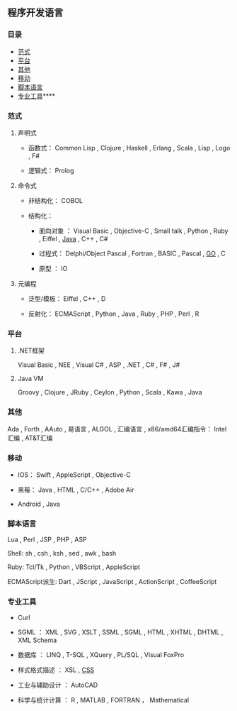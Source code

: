 ## 程序开发语言

### 目录
- [范式](#范式)
- [平台](#平台)
- [其他](#其他)
- [移动](#移动)
- [脚本语言](#脚本语言)
- [专业工具](#专业工具)****

### 范式

1. 声明式

    - 函数式： Common Lisp ,  Clojure ,  Haskell ,  Erlang ,  Scala ,  Lisp ,  Logo ,  F#

    - 逻辑式： Prolog

2. 命令式

    - 非结构化： COBOL 

    - 结构化： 
        
        - 面向对象 ： Visual Basic ,  Objective-C ,  Small talk ,  Python ,  Ruby ,  Eiffel ,  [Java](../Java/Index.md) ,  C++ ,  C# 
        
        - 过程式： Delphi/Object Pascal ,  Fortran ,  BASIC ,  Pascal ,  [GO](GO.md) ,  C 
        
        - 原型 ： IO
    
3. 元编程

    - 泛型/模板： Eiffel ,  C++ ,  D

    - 反射化： ECMAScript ,  Python ,  Java , Ruby ,  PHP ,  Perl ,  R

### 平台

1.  .NET框架
    
    Visual Basic ,  NEE ,  Visual C# ,  ASP ,  .NET ,  C# ,  F# ,  J#

2. Java VM

    Groovy , Clojure , JRuby , Ceylon , Python , Scala , Kawa , Java 

### 其他

Ada , Forth , AAuto , 易语言 , ALGOL , 汇编语言 , x86/amd64汇编指令： Intel汇编 , AT&T汇编

### 移动

- IOS： Swift , AppleScript , Objective-C

- 黑莓： Java , HTML , C/C++ , Adobe Air 

- Android , Java

### 脚本语言

Lua , Perl , JSP , PHP , ASP

Shell: sh , csh , ksh , sed , awk , bash

Ruby: Tcl/Tk  , Python , VBScript , AppleScript

ECMAScript派生: Dart , JScript , JavaScript , ActionScript , CoffeeScript

### 专业工具

- Curl

- SGML ： XML , SVG , XSLT , SSML , SGML , HTML , XHTML , DHTML , XML Schema

- 数据库 ： LINQ , T-SQL , XQuery , PL/SQL , Visual FoxPro

- 样式格式描述 ： XSL , [CSS](../JavaScript/CSS.md)

- 工业与辅助设计 ： AutoCAD

- 科学与统计计算 ： R , MATLAB , FORTRAN ， Mathematical
